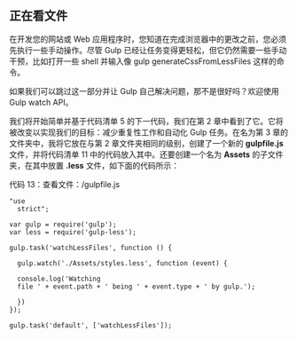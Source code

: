 ## 正在看文件

在开发您的网站或 Web 应用程序时，您知道在完成浏览器中的更改之前，您必须先执行一些手动操作。尽管 Gulp 已经让任务变得更轻松，但它仍然需要一些手动干预，比如打开一些 shell 并输入像 gulp generateCssFromLessFiles 这样的命令。

如果我们可以跳过这一部分并让 Gulp 自己解决问题，那不是很好吗？欢迎使用 Gulp watch API。

我们将开始简单并基于代码清单 5 的下一代码，我们在第 2 章中看到了它。它将被改变以实现我们的目标：减少重复性工作和自动化 Gulp 任务。在名为第 3 章的文件夹中，我将它放在与第 2 章文件夹相同的级别，创建了一个新的 **gulpfile.js** 文件，并将代码清单 11 中的代码放入其中。还要创建一个名为 **Assets** 的子文件夹，在其中放置 **.less** 文件，如下面的代码所示：

代码 13：查看文件：/gulpfile.js

```
"use
  strict";

var gulp = require('gulp');
var less = require('gulp-less');

gulp.task('watchLessFiles', function () {

  gulp.watch('./Assets/styles.less', function (event) {

  console.log('Watching
  file ' + event.path + ' being ' + event.type + ' by gulp.');

  })
});

gulp.task('default', ['watchLessFiles']);

```